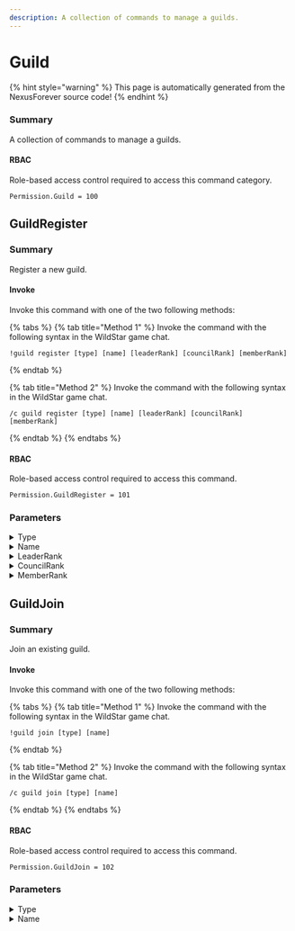 ```yaml
---
description: A collection of commands to manage a guilds.
---
```


# Guild

{% hint style="warning" %}
This page is automatically generated from the NexusForever source code!
{% endhint %}

### Summary

A collection of commands to manage a guilds.

#### RBAC

Role-based access control required to access this command category.

```
Permission.Guild = 100
```

## GuildRegister

### Summary

Register a new guild.

#### Invoke

Invoke this command with one of the two following methods:

{% tabs %}
{% tab title="Method 1" %}
Invoke the command with the following syntax in the WildStar game chat.

```
!guild register [type] [name] [leaderRank] [councilRank] [memberRank]
```
{% endtab %}

{% tab title="Method 2" %}
Invoke the command with the following syntax in the WildStar game chat.

```
/c guild register [type] [name] [leaderRank] [councilRank] [memberRank]
```
{% endtab %}
{% endtabs %}

#### RBAC

Role-based access control required to access this command.

```
Permission.GuildRegister = 101
```

### Parameters

<details>

<summary>Type</summary>

#### Summary

Guild type to create.

#### Values

The following numeric values can be used for this parameter.

```
None         = 0,
Guild        = 1,
Circle       = 2,
WarParty     = 3,
ArenaTeam2v2 = 4,
ArenaTeam3v3 = 5,
ArenaTeam5v5 = 6,
Community    = 7,
```

#### Optional

No

</details>

<details>

<summary>Name</summary>

#### Summary

Name of newly created guild.

#### Optional

No

</details>

<details>

<summary>LeaderRank</summary>

#### Summary

The parameter has no summary.

#### Optional

Yes

</details>

<details>

<summary>CouncilRank</summary>

#### Summary

The parameter has no summary.

#### Optional

Yes

</details>

<details>

<summary>MemberRank</summary>

#### Summary

The parameter has no summary.

#### Optional

Yes

</details>

## GuildJoin

### Summary

Join an existing guild.

#### Invoke

Invoke this command with one of the two following methods:

{% tabs %}
{% tab title="Method 1" %}
Invoke the command with the following syntax in the WildStar game chat.

```
!guild join [type] [name]
```
{% endtab %}

{% tab title="Method 2" %}
Invoke the command with the following syntax in the WildStar game chat.

```
/c guild join [type] [name]
```
{% endtab %}
{% endtabs %}

#### RBAC

Role-based access control required to access this command.

```
Permission.GuildJoin = 102
```

### Parameters

<details>

<summary>Type</summary>

#### Summary

Type of guild to join.

#### Values

The following numeric values can be used for this parameter.

```
None         = 0,
Guild        = 1,
Circle       = 2,
WarParty     = 3,
ArenaTeam2v2 = 4,
ArenaTeam3v3 = 5,
ArenaTeam5v5 = 6,
Community    = 7,
```

#### Optional

No

</details>

<details>

<summary>Name</summary>

#### Summary

Name of guild to join.

#### Optional

No

</details>

